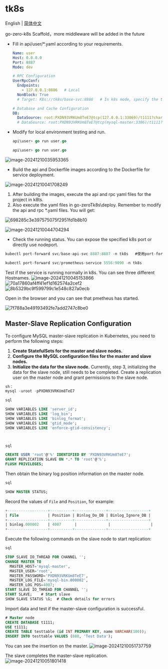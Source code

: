 # tk8s

English | [简体中文](README-cn.md)

go-zero-k8s Scaffold，more middleware will be added in the future

- Fill in api/user/*.yaml according to your requirements.

  ```yaml
  Name: user
  Host: 0.0.0.0
  Port: 8887
  Mode: dev
  
  # RPC Configuration
  UserRpcConf:
    Endpoints:
      - 127.0.0.1:8886   # Local
    NonBlock: True
    # Target: K8s://tk8s/base-svc:8886   # In k8s mode, specify the target service
  
  # Database and Cache Configuration
  DB:
    DataSource: root:PXDN93VRKUm8TeE7@tcp(127.0.0.1:33069)/t1111?charset=utf8mb4&parseTime=true&loc=Asia%2FShanghai  
    # DataSource: root:PXDN93VRKUm8TeE7@tcp(mysql-master:3306)/t1111?charset=utf8mb4&parseTime=true&loc=Asia%2FShanghai
  ```

- Modify for local environment testing and run.

  ```go
  api\user> go run user.go
  
  api\user> go run user.go
  
  ```

![image-20241210035953365](https://github.com/user-attachments/assets/f524ec80-f79a-40df-8de2-4296ff783765)





- Build the api and Dockerfile images according to the Dockerfile for service deployment.


![image-20241210041708249](https://github.com/user-attachments/assets/17b2e4cc-87d7-4855-94fd-5b8e678387bd)

1. After building the images, execute the api and rpc yaml files for the project in k8ts.
2. Also execute the yaml files in go-zeroTk8s\deploy. Remember to modify the api and rpc *.yaml files.
   You will get:



![698285c3e397575075f2951fd1b8b10](https://github.com/user-attachments/assets/186c5c6d-5d26-4b7b-9b6f-6a8e719a37ba)


![image-20241210044704294](https://github.com/user-attachments/assets/0d019277-4e20-4ae5-9795-3d2621e5526a)



- Check the running status.
You can expose the specified k8s port or directly use nodeport.

```go
kubectl port-forward svc/base-api-svc 8887:8887 -n tk8s   #使用port-forward，

kubectl port-forward svc/prometheus-service 5556:9090 -n tk8s

```

Test if the service is running normally in k8s. You can see three different Hostnames.
![image-20241210045153866](https://github.com/user-attachments/assets/cee74bd6-ac72-4617-b4db-1b072be6f92a)
![70a17860af4ff41ef1d162574a2cef2](https://github.com/user-attachments/assets/d75417c1-a175-468e-9d42-764c217ffa43)
![8b5329bc9f599799c1e548c827a0ecb](https://github.com/user-attachments/assets/96d99380-b4da-457c-8849-f7e96b40d6bc)



Open in the browser and you can see that pmetheus has started.

![7f788a3e49193492fe7add2747c8be0](https://github.com/user-attachments/assets/1581c4e4-5fa4-4b3d-8619-378a631f0b53)



## Master-Slave Replication Configuration



To configure MySQL master-slave replication in Kubernetes, you need to perform the following steps:



1. **Create StatefulSets for the master and slave nodes.**
2. **Configure the MySQL configuration files for the master and slave nodes.**
3. **Initialize the data for the slave node.**
   Currently, step 3, initializing the data for the slave node, still needs to be completed.
   Create a replication user on the master node and grant permissions to the slave node.

```sql
sh：
mysql -uroot -pPXDN93VRKUm8TeE7

sql 

SHOW VARIABLES LIKE 'server_id';
SHOW VARIABLES LIKE 'log_bin';
SHOW VARIABLES LIKE 'binlog_format';
SHOW VARIABLES LIKE 'gtid_mode';
SHOW VARIABLES LIKE 'enforce-gtid-consistency';



sql

CREATE USER 'root'@'%' IDENTIFIED BY 'PXDN93VRKUm8TeE7';
GRANT REPLICATION SLAVE ON *.* TO 'root'@'%';
FLUSH PRIVILEGES;

```

Then obtain the binary log position information on the master node.

```sql
sql

SHOW MASTER STATUS;
```

Record the values of `File` and `Position`, for example:

```sql
+------------------+----------+--------------+------------------+
| File             | Position | Binlog_Do_DB | Binlog_Ignore_DB |
+------------------+----------+--------------+------------------+
| binlog.000002    | 4007      |              |                  |
+------------------+----------+--------------+------------------+
```

Execute the following commands on the slave node to start replication:

```sql
sql

STOP SLAVE IO_THREAD FOR CHANNEL '';
CHANGE MASTER TO
  MASTER_HOST='mysql-master',
  MASTER_USER='root',
  MASTER_PASSWORD='PXDN93VRKUm8TeE7',
  MASTER_LOG_FILE='mysql-bin.000002',
  MASTER_LOG_POS=4007;
START SLAVE IO_THREAD FOR CHANNEL '';
START SLAVE;    # Start slave
SHOW SLAVE STATUS \G;  # Check details for errors

```

Import data and test if the master-slave configuration is successful.

```sql
# Master node
CREATE DATABASE t1111;
USE t1111;
CREATE TABLE testtable (id INT PRIMARY KEY, name VARCHAR(100));
INSERT INTO testtable VALUES (888, 'Test Data');


```

You can see the insertion on the master.
![image-20241210051737759](https://github.com/user-attachments/assets/71acb111-02d2-469a-9e53-e649050b3c66)



The slave completes the master-slave replication.
![image-20241210051801418](https://github.com/user-attachments/assets/4c4177e8-170d-4190-bfde-b527ea12f24d)

